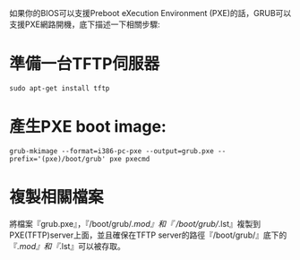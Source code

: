 如果你的BIOS可以支援Preboot eXecution Environment (PXE)的話，GRUB可以支援PXE網路開機，底下描述一下相關步驟:

# 準備一台TFTP伺服器
```
sudo apt-get install tftp
```

# 產生PXE boot image:

```
grub-mkimage --format=i386-pc-pxe --output=grub.pxe --prefix='(pxe)/boot/grub' pxe pxecmd
```

# 複製相關檔案

將檔案『grub.pxe』，『/boot/grub/*.mod』和『 /boot/grub/*.lst』複製到PXE(TFTP)server上面，並且確保在TFTP server的路徑『/boot/grub/』底下的『*.mod』和『*.lst』可以被存取。